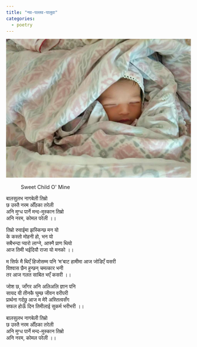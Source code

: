 ```yaml
---
title: "नव-पल्लव-पालुवा"
categories:
  - poetry
---
```


![Sweet Heart](/assets/images/baby.jpg "Sweet Child O' Mine")
<figure>
  <figcaption>Sweet Child O' Mine</figcaption>
</figure>

बालसुलभ नागबेली तिम्रो  
छ उस्तै नरम ओँठका तरेली  
अनि मुग्ध पार्ने मन्द-मुस्कान तिम्रो  
अनि नरम, कोमल परेली ।।  

तिम्रो रुवाईमा झस्किन्छ मन यो  
के कस्तो मोहनी हो, भन यो  
सबैभन्दा प्यारो लाग्ने, आफ्नै प्राण थियो  
आज तिमी भईदियौ राजा यो मनको ।।  

म सिर्फ मै थिएँ हिजोसम्म पनि
‘म’बाट हामीमा आज जोडिएँ यसरी  
विश्वास छैन हुन्छन् चमत्कार भनी  
तर आज गलत साबित भएँ कसरी ।।   

जोश छ, जाँगर अनि अलिअलि ज्ञान पनि  
सायद यी तीनकै घुम्छ जीवन वरीपरी  
प्रार्थना गर्दछु आज म मेरै अस्तित्वसँग  
सफल होऊँ दिन तिमीलाई सुकर्म भरीभरी ।।  

बालसुलभ नागबेली तिम्रो  
छ उस्तै नरम ओँठका तरेली  
अनि मुग्ध पार्ने मन्द-मुस्कान तिम्रो  
अनि नरम, कोमल परेली ।।  
